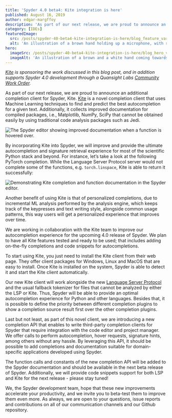 ```yaml
---
title: 'Spyder 4.0 beta4: Kite integration is here'
published: August 16, 2019
author: edgar-margffoy
description: 'As part of our next release, we are proud to announce an additional completion client for Spyder, Kite. Kite is a novel completion client that uses Machine Learning techniques to find and predict the best autocompletion for a given text.'
category: [IDEs]
featuredImage:
  src: /posts/spyder-40-beta4-kite-integration-is-here/blog_feature_var2.png
  alt: 'An illustration of a brown hand holding up a microphone, with some graphical elements highlighting the top of the microphone.'
hero:
  imageSrc: /posts/spyder-40-beta4-kite-integration-is-here/blog_hero_var1.svg
  imageAlt: 'An illustration of a brown and a white hand coming towards each other to pass a business card with the logo of Quansight Labs.'
---
```


_[Kite](https://kite.com) is sponsoring the work discussed in this blog post, and in addition supports Spyder 4.0 development through a Quansight Labs [Community Work Order](http://labs.quansight.org/blog/2019/05/community-driven-opensource-funded-development/)._

As part of our next release, we are proud to announce an additional completion client for Spyder, Kite. [Kite](https://kite.com/) is a novel completion client that uses Machine Learning techniques to find and predict the best autocompletion for a given text. Additionally, it collects improved documentation for compiled packages, i.e., Matplotlib, NumPy, SciPy that cannot be obtained easily by using traditional code analysis packages such as Jedi.

![The Spyder editor showing improved documentation when a function is hovered over.](/posts/spyder-40-beta4-kite-integration-is-here/spyder-kite-hover.png "image_tooltip")

By incorporating Kite into Spyder, we will improve and provide the ultimate autocompletion and signature retrieval experience for most of the scientific Python stack and beyond. For instance, let’s take a look at the following PyTorch completion. While the Language Server Protocol server would not complete some of the functions, e.g. `torch.linspace`, Kite is able to return it successfully:

![Demonstrating Kite completion and function documentation in the Spyder editor.](/posts/spyder-40-beta4-kite-integration-is-here/spyder-kite-completions.gif "image_tooltip")

Another benefit of using Kite is that of personalized completions, due to incremental ML analysis performed by the analysis engine, which keeps track of the keypresses and text writing style, alongside common usage patterns, this way users will get a personalized experience that improves over time.

We are working in collaboration with the Kite team to improve our autocompletion experience for the upcoming 4.0 release of Spyder. We plan to have all Kite features tested and ready to be used; that includes adding on-the-fly completions and code snippets for autocompletions.

To start using Kite, you just need to install the Kite client from their web page. They offer client packages for Windows, Linux and MacOS that are easy to install. Once Kite is installed on the system, Spyder is able to detect it and start the Kite client automatically.

Our new Kite client will work alongside the new [Language Server Protocol](/blog/2019/05/spyder-4-beta2-release) and the usual fallback tokenizer for files that cannot be analyzed by either the LSP or Kite. Thus, Spyder will be able to provide an optimal autocompletion experience for Python and other languages. Besides that, it is possible to define the priority between different completion plugins to show a completion source result first over the other completion plugins.

Last but not least, as part of this novel client, we are introducing a new completion API that enables to write third-party completion clients for Spyder that require integration with the code editor and project manager. We offer calls to perform autocompletion, hover requests, signature hints, among others without any hassle. By leveraging this API, it should be possible to add completions and documentation suitable for domain-specific applications developed using Spyder.

The function calls and constants of the new completion API will be added to the Spyder documentation and should be available in the next beta release of Spyder. Additionally, we will provide code snippets support for both LSP and Kite for the next release - please stay tuned!

We, the Spyder development team, hope that these new improvements accelerate your productivity, and we invite you to beta-test them to improve them even more. As always, we are open to your questions, issue reports and contributions on all of our communication channels and our Github repository.
